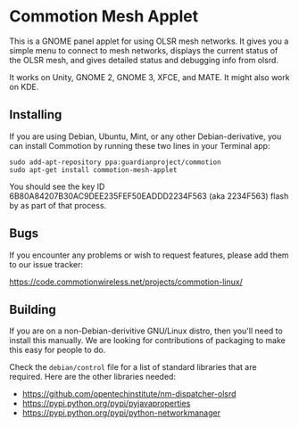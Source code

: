 
Commotion Mesh Applet
=====================

This is a GNOME panel applet for using OLSR mesh networks.  It gives you a
simple menu to connect to mesh networks, displays the current status of the
OLSR mesh, and gives detailed status and debugging info from olsrd.

It works on Unity, GNOME 2, GNOME 3, XFCE, and MATE.  It might also work on KDE.


Installing
----------

If you are using Debian, Ubuntu, Mint, or any other Debian-derivative, you can
install Commotion by running these two lines in your Terminal app:

    sudo add-apt-repository ppa:guardianproject/commotion
    sudo apt-get install commotion-mesh-applet

You should see the key ID 6B80A84207B30AC9DEE235FEF50EADDD2234F563 (aka
2234F563) flash by as part of that process.


Bugs
----

If you encounter any problems or wish to request features, please add them to
our issue tracker:

https://code.commotionwireless.net/projects/commotion-linux/


Building
--------

If you are on a non-Debian-derivitive GNU/Linux distro, then you'll need to
install this manually.  We are looking for contributions of packaging to make
this easy for people to do.

Check the `debian/control` file for a list of standard libraries that are
required.  Here are the other libraries needed:

* https://github.com/opentechinstitute/nm-dispatcher-olsrd
* https://pypi.python.org/pypi/pyjavaproperties
* https://pypi.python.org/pypi/python-networkmanager
